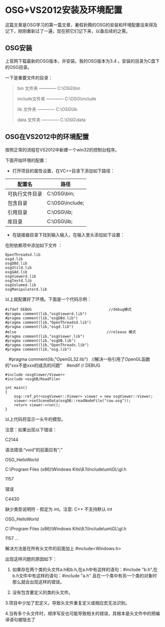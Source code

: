 OSG+VS2012安装及环境配置
=================

这篇文章是OSG学习的第一篇文章，暑假折腾的OSG的安装和环境配置没来得及记下，刚刚重新过了一遍，现在把它们记下来，以备后续的之需。

OSG安装
-----

上官网下载最新的OSG版本，并安装。我的OSG版本为3.4 。安装的目录为C盘下的OSG目录。

一下是重要文件的目录：

> bin 文件夹 ————  C:\OSG\bin
> 
> include文件夹 ———— C:\OSG\include
> 
> lib 文件夹 ———— C:\OSG\lib
> 
> data 文件夹 ———— C:\OSG\data

OSG在VS2012中的环境配置
----------------

按照正常的流程在VS2012中新建一个win32的控制台程序。

下面开始环境的配置：

 - 打开项目的属性设置，在VC++目录下添加如下路径：


配置名     | 路径
-------- | ---
可执行文件目录 | C:\OSG\bin;
包含目录    | C:\OSG\include;
引用目录     | C:\OSG\lib;
库目录     | C:\OSG\lib;

 -  在链接器目录下找到输入输入，在输入里头添加如下设置：

在附依赖项中添加如下文件 ：

    OpenThreadsd.lib
    osgd.lib
    osgDBd.lib
    osgUtild.lib
    osgGAd.lib
    osgViewerd.lib
    osgTextd.lib
    osgVolumed.lib
    osgManipulatord.lib


以上就配置好了环境。下面是一个代码示例：


    #ifdef DEBUG                                   //debug模式
    #pragma comment(lib,"osgViewerd.lib")
    #pragma comment(lib,"osgDBd.lib")
    #pragma comment(lib,"OpenThreadsd.lib")
    #pragma comment(lib,"osgd.lib")
    #else                                         //release 模式
    #pragma comment(lib,"osgViewer.lib")
    #pragma comment(lib,"osgDB.lib")
    #pragma comment(lib,"OpenThreads.lib")
    #pragma comment(lib,"osg.lib")
    #pragma comment(lib,"OpenGL32.lib")    //解决一些引用了OpenGL函数的“xxx不是xxx的成员的问题”
    #endif // DEBUG
    
    #include <osgViewer/Viewer>
    #include <osgDB/ReadFile>
    
    int main()
    {
    	osg::ref_ptr<osgViewer::Viewer> viewer = new osgViewer::Viewer;
    	viewer->setSceneData(osgDB::readNodeFile("cow.osg"));
    	return viewer->run();
    }

以上代码将显示一头牛的模型。

注意：如果出现以下错误：

C2144

语法错误:“void”的前面应有“;”

OSG_HelloWorld

C:\Program Files (x86)\Windows Kits\8.1\Include\um\GL\gl.h

1157

错误

C4430

缺少类型说明符 - 假定为 int。注意: C++ 不支持默认 int

OSG_HelloWorld

C:\Program Files (x86)\Windows Kits\8.1\Include\um\GL\gl.h

1157
...

解决方法是在所有头文件的前面加上 #include<Windows.h>

出现这样问题的原因如下：

1. 如果存在两个类的头文件a.h和b.h,在a.h中有这样的语句：#include "b.h",在b.h文件中有这样的语句：#include "a.h"   且在一个类中有另一个类的对象时   那么就会出现这样的错误。

2. 没有包含要定义的类的头文件。

3.项目中少加了宏定义，导致头文件重复定义或相应宏无法识别。

4.当有多个头文件时，顺序写反也可能导致相关的错误，其根本是头文件中的预编译语句被隐去了
